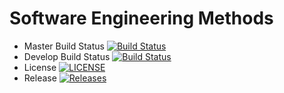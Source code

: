 # Software Engineering Methods

- Master Build Status [![Build Status](https://travis-ci.org/jimmyx99/sem.svg?branch=master)](https://travis-ci.org/jimmyx99/sem)
- Develop Build Status [![Build Status](https://travis-ci.org/jimmyx99/sem.svg?branch=develop)](https://travis-ci.org/jimmyx99/sem)
- License [![LICENSE](https://img.shields.io/github/license/jimmyx99/sem.svg?style=flat-square)](https://github.com/jimmyx99/sem/blob/master/LICENSE)
- Release [![Releases](https://img.shields.io/github/release/jimmyx99/sem/all.svg?style=flat-square)](https://github.com/jimmyx99/sem/releases)